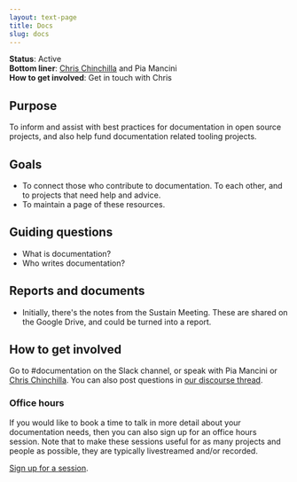```yaml
---
layout: text-page
title: Docs
slug: docs
---
```


**Status**: Active<br>
**Bottom liner**: [Chris Chinchilla](https://chrischinchilla.com/) and Pia Mancini<br>
**How to get involved**: Get in touch with Chris

## Purpose

To inform and assist with best practices for documentation in open source projects, and also help fund documentation related tooling projects.

## Goals

- To connect those who contribute to documentation. To each other, and to projects that need help and advice.
- To maintain a page of these resources.

## Guiding questions

- What is documentation?
- Who writes documentation?

## Reports and documents

- Initially, there's the notes from the Sustain Meeting. These are shared on the Google Drive, and could be turned into a report.

## How to get involved

Go to #documentation on the Slack channel, or speak with Pia Mancini or [Chris Chinchilla](https://chrischinchilla.com/). You can also post questions in [our discourse thread](https://discourse.sustainoss.org/t/incubating-docs/302).

### Office hours

If you would like to book a time to talk in more detail about your documentation needs, then you can also sign up for an office hours session. Note that to make these sessions useful for as many projects and people as possible, they are typically livestreamed and/or recorded.

[Sign up for a session](https://calendly.com/chrischinchilla/docs-surgery).

